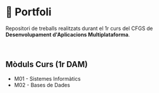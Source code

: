 # 💼 Portfoli

Repositori de treballs realitzats durant el 1r curs del CFGS de <b>Desenvolupament d'Aplicacions Multiplataforma</b>.

<br/>

## Mòduls Curs (1r DAM)
- M01 - Sistemes Informàtics
- M02 - Bases de Dades
